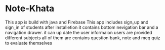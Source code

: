 # Note-Khata
This app is build with java and Firebase
This app includes sign_up and sign_in of students after installetion
it contains bottom nevigation bar and a navigation drawer.
it can up date the user informaion
users are provided different subjects all of them are contains question bank, note and mcq quiz to evaluate themselves
